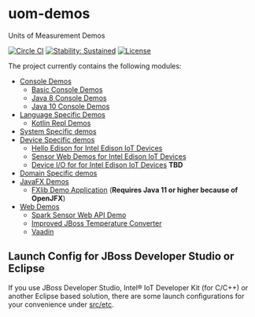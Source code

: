 uom-demos
=========

Units of Measurement Demos

[![Circle CI](https://circleci.com/gh/unitsofmeasurement/uom-demos.svg?style=svg)](https://circleci.com/gh/unitsofmeasurement/uom-demos) 
[![Stability: Sustained](https://masterminds.github.io/stability/sustained.svg)](https://masterminds.github.io/stability/sustained.html)
[![License](http://img.shields.io/badge/license-BSD3-blue.svg)](http://opensource.org/licenses/BSD-3-Clause)

The project currently contains the following modules:

- [Console Demos](console)
  - [Basic Console Demos](console/basic)
  - [Java 8 Console Demos](console/java8)
  - [Java 10 Console Demos](console/java10)
- [Language Specific Demos](lang)
  - [Kotlin Repl Demos](lang/repl)
- [System Specific demos](console/systems)
- [Device Specific demos](device)
  - [Hello Edison for Intel Edison IoT Devices](device/edison/hello)
  - [Sensor Web Demos for Intel Edison IoT Devices](device/edison/sensorweb)
  - [Device I/O for for Intel Edison IoT Devices](device/edison/dio) **TBD**
- [Domain Specific demos](domain)
- [JavaFX Demos](javafx)
  - [FXlib Demo Application](javafx/fxlib) (**Requires Java 11 or higher because of OpenJFX**)
- [Web Demos](web)
  - [Spark Sensor Web API Demo](web/sparkdemo)
  - [Improved JBoss Temperature Converter](web/temperature-converter)
  - [Vaadin](web/vaadindemo)


Launch Config for JBoss Developer Studio or Eclipse
-------------------------------------
If you use JBoss Developer Studio, Intel® IoT Developer Kit (for C/C++) or another Eclipse based solution, there are some launch configurations for your convenience under [src/etc](src/etc/).
